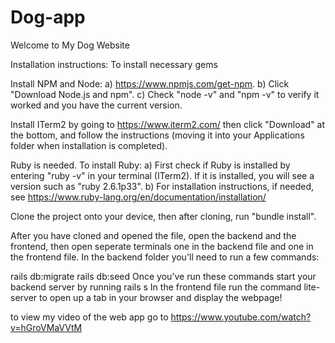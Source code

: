 # Dog-app
Welcome to My Dog Website

Installation instructions: To install necessary gems

Install NPM and Node: a) https://www.npmjs.com/get-npm. b) Click "Download Node.js and npm". c) Check "node -v" and "npm -v" to verify it worked and you have the current version.

Install ITerm2 by going to https://www.iterm2.com/ then click "Download" at the bottom, and follow the instructions (moving it into your Applications folder when installation is completed).

Ruby is needed. To install Ruby: a) First check if Ruby is installed by entering "ruby -v" in your terminal (ITerm2). If it is installed, you will see a version such as "ruby 2.6.1p33". b) For installation instructions, if needed, see https://www.ruby-lang.org/en/documentation/installation/

Clone the project onto your device, then after cloning, run "bundle install".

After you have cloned and opened the file, open the backend and the frontend, then open seperate terminals one in the backend file and one in the frontend file. In the backend folder you'll need to run a few commands:

rails db:migrate
rails db:seed Once you've run these commands start your backend server by running rails s
In the frontend file run the command lite-server to open up a tab in your browser and display the webpage!

to view my video of the web app go to https://www.youtube.com/watch?v=hGroVMaVVtM
